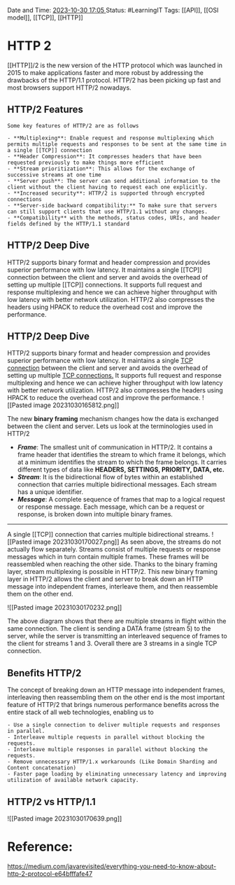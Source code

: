 Date and Time: <u> 2023-10-30 17:05 </u>
Status: #LearningIT
Tags: [[API]], [[OSI model]], [[TCP]], [[HTTP]]

# HTTP 2
[[HTTP]]/2 is the new version of the HTTP protocol which was launched in 2015 to make applications faster and more robust by addressing the drawbacks of the HTTP/1.1 protocol. HTTP/2 has been picking up fast and most browsers support HTTP/2 nowadays.
## HTTP/2 Features

``` ad-important
Some key features of HTTP/2 are as follows

- **Multiplexing**: Enable request and response multiplexing which permits multiple requests and responses to be sent at the same time in a single [[TCP]] connection
- **Header Compression**: It compresses headers that have been requested previously to make things more efficient
- **Stream prioritization**: This allows for the exchange of successive streams at one time
- **Server push**: The server can send additional information to the client without the client having to request each one explicitly.
- **Increased security**: HTTP/2 is supported through encrypted connections
- **Server-side backward compatibility:** To make sure that servers can still support clients that use HTTP/1.1 without any changes.
- **Compatibility** with the methods, status codes, URIs, and header fields defined by the HTTP/1.1 standard
```

## HTTP/2 Deep Dive

HTTP/2 supports binary format and header compression and provides superior performance with low latency. It maintains a single [[TCP]] connection between the client and server and avoids the overhead of setting up multiple [[TCP]] connections. It supports full request and response multiplexing and hence we can achieve higher throughput with low latency with better network utilization. HTTP/2 also compresses the headers using HPACK to reduce the overhead cost and improve the performance.

## HTTP/2 Deep Dive

HTTP/2 supports binary format and header compression and provides superior performance with low latency. It maintains a single [TCP connection](https://medium.com/javarevisited/5-best-books-and-courses-to-learn-computer-networking-tcp-ip-and-udp-protocols-5a0e4dce75fa) between the client and server and avoids the overhead of setting up multiple [TCP connections.](https://javarevisited.blogspot.com/2014/07/9-difference-between-tcp-and-udp-protocol.html) It supports full request and response multiplexing and hence we can achieve higher throughput with low latency with better network utilization. HTTP/2 also compresses the headers using HPACK to reduce the overhead cost and improve the performance.
![[Pasted image 20231030165812.png]]

The new **binary framing** mechanism changes how the data is exchanged between the client and server. Lets us look at the terminologies used in HTTP/2

- **_Frame_**: The smallest unit of communication in HTTP/2. It contains a frame header that identifies the stream to which frame it belongs, which at a minimum identifies the stream to which the frame belongs. It carries different types of data like **HEADERS, SETTINGS, PRIORITY, DATA, etc.**
- **_Stream_**: It is the bidirectional flow of bytes within an established connection that carries multiple bidirectional messages. Each stream has a unique identifier.
- **_Message_**: A complete sequence of frames that map to a logical request or response message. Each message, which can be a request or response, is broken down into multiple binary frames.

---
A single [[TCP]] connection that carries multiple bidirectional streams.
![[Pasted image 20231030170027.png]]
As seen above, the streams do not actually flow separately. Streams consist of multiple requests or response messages which in turn contain multiple frames. These frames will be reassembled when reaching the other side. Thanks to the binary framing layer, stream multiplexing is possible in HTTP/2. This new binary framing layer in HTTP/2 allows the client and server to break down an HTTP message into independent frames, interleave them, and then reassemble them on the other end.

![[Pasted image 20231030170232.png]]

The above diagram shows that there are multiple streams in flight within the same connection. The client is sending a DATA frame (stream 5) to the server, while the server is transmitting an interleaved sequence of frames to the client for streams 1 and 3. Overall there are 3 streams in a single TCP connection.

## Benefits HTTP/2
The concept of breaking down an HTTP message into independent frames, interleaving then reassembling them on the other end is the most important feature of HTTP/2 that brings numerous performance benefits across the entire stack of all web technologies, enabling us to

``` ad-important
- Use a single connection to deliver multiple requests and responses in parallel.
- Interleave multiple requests in parallel without blocking the requests.
- Interleave multiple responses in parallel without blocking the requests.
- Remove unnecessary HTTP/1.x workarounds (Like Domain Sharding and Content concatenation)
- Faster page loading by eliminating unnecessary latency and improving utilization of available network capacity.
```
## HTTP/2 vs HTTP/1.1
![[Pasted image 20231030170639.png]]

# Reference:
https://medium.com/javarevisited/everything-you-need-to-know-about-http-2-protocol-e64bfffafe47


 

